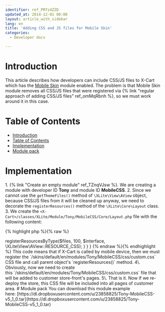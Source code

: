 ```yaml
---
identifier: ref_PM7z4ZZD
updated_at: 2014-12-01 00:00
layout: article_with_sidebar
lang: en
title: 'Adding CSS and JS files for Mobile Skin'
categories:
  - Developer docs

---
```



# Introduction

This article describes how developers can include CSS/JS files to X-Cart which has the [Mobile Skin](http://www.x-cart.com/extensions/addons/mobile.html) module enabled. The problem is that Mobile Skin module removes all CSS/JS files that were registered via {% link "regular approach of adding CSS/JS files" ref_omMqRbnh %}, so we must work around it in this case.

# Table of Contents

*   [Introduction](#introduction)
*   [Table of Contents](#table-of-contents)
*   [Implementation](#implementation)
*   [Module pack](#module-pack)

# Implementation

1\.  {% link "Create an empty module" ref_TZnqVJsw %}. We are creating a module with developer ID **Tony** and module ID **MobileCSS**.
2\.  Since we cannot use the `getThemeFiles()` method of `\XLite\View\AView` object, because CSS/JS files from it will be cleaned up anyway, we need to decorate the `registerResources()` method of the `\XLite\Core\Layout` class.
3\.  We create the `<X-Cart>/classes/XLite/Module/Tony/MobileCSS/Core/Layout.php` file with the following content: 

{% highlight php %}{% raw %}
<?php

namespace XLite\Module\Tony\MobileCSS\Core;

class Layout extends \XLite\Core\Layout implements \XLite\Base\IDecorator
{
    public function registerResources(array $resources, $index, $interface = null)
    {
        parent::registerResources($resources, $index, $interface);

        if (\XLite\Core\Request::isMobileDevice()) {
            $files = array(
                'modules/Tony/MobileCSS/css/custom.css',
            );

            $this->registerResourcesByType($files, 100, $interface, \XLite\View\AView::RESOURCE_CSS);
        }
    }
}
{% endraw %}{% endhighlight %}

This code means that if X-Cart is called by mobile device, then we must register the `<X-Cart>/skins/default/en/modules/Tony/MobileCSS/css/custom.css` CSS file and call parent object's `registerResources()` method.

4\.  Obviously, now we need to create this `<X-Cart>/skins/default/en/modules/Tony/MobileCSS/css/custom.css` file that will be added to customer store-front's pages.
5\.  That is it. Now if we re-deploy the store, this CSS file will be included into all pages of customer area.

# Module pack

You can download this module example here: [https://dl.dropboxusercontent.com/u/23858825/Tony-MobileCSS-v5_1_0.tar](https://dl.dropboxusercontent.com/u/23858825/Tony-MobileCSS-v5_1_0.tar)